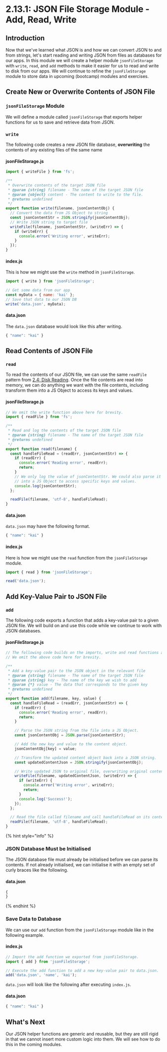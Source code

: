 # 2.13.1: JSON File Storage Module - Add, Read, Write

## Introduction

Now that we've learned what JSON is and how we can convert JSON to and from strings, let's start reading and writing JSON from files as databases for our apps. In this module we will create a helper module `jsonFileStorage` with `write`, `read`, and `add` methods to make it easier for us to read and write to disk from our apps. We will continue to refine the `jsonFileStorage` module to store data in upcoming \(bootcamp\) modules and exercises.

## Create New or Overwrite Contents of JSON File

### `jsonFileStorage` Module

We will define a module called `jsonFileStorage` that exports helper functions for us to save and retrieve data from JSON.

### `write`

The following code creates a new JSON file database, **overwriting** the contents of any existing files of the same name

#### jsonFileStorage.js

```javascript
import { writeFile } from 'fs';

/**
 * Overwrite contents of the target JSON file
 * @param {string} filename - The name of the target JSON file
 * @param {object} content - The content to write to the file.
 * @returns undefined
 */
export function write(filename, jsonContentObj) {
  // Convert the data from JS Object to string
  const jsonContentStr = JSON.stringify(jsonContentObj);
  // Write JSON string to target file
  writeFile(filename, jsonContentStr, (writeErr) => {
    if (writeErr) {
      console.error('Writing error', writeErr);
    }
  });
}
```

#### index.js

This is how we might use the `write` method in `jsonFileStorage`.

```javascript
import { write } from 'jsonFileStorage';

// Get some data from our app
const myData = { name: 'kai' };
// Save that data to our JSON DB
write('data.json', myData);
```

#### data.json

The `data.json` database would look like this after writing.

```javascript
{ "name": "kai" }
```

## Read Contents of JSON File

### `read`

To read the contents of our JSON file, we can use the same `readFile` pattern from [2.4: Disk Reading](../2.4-disk-reading.md#basic-example). Once the file contents are read into memory, we can do anything we want with the file contents, including transform them into a JS Object to access its keys and values.

#### jsonFileStorage.js

```javascript
// We omit the write function above here for brevity.
import { readFile } from 'fs';

/**
 * Read and log the contents of the target JSON file
 * @param {string} filename - The name of the target JSON file
 * @returns undefined
 */
export function read(filename) {
  const handleFileRead = (readErr, jsonContentStr) => {
    if (readErr) {
      console.error('Reading error', readErr);
      return;
    }
    // We only log the value of jsonContentStr. We could also parse it
    // into a JS Object to access specific keys and values.
    console.log(jsonContentStr);
  };

  readFile(filename, 'utf-8', handleFileRead);
}
```

#### data.json

`data.json` may have the following format.

```javascript
{ "name": "kai" }
```

#### index.js

Here is how we might use the `read` function from the `jsonFileStorage` module.

```javascript
import { read } from 'jsonFileStorage';

read('data.json');
```

## Add Key-Value Pair to JSON File

### `add`

The following code exports a function that adds a key-value pair to a given JSON file. We will build on and use this code while we continue to work with JSON databases.

#### jsonFileStorage.js

```javascript
// The following code builds on the imports, write and read functions above.
// We omit the above code here for brevity.

/**
 * Add a key-value pair to the JSON object in the relevant file
 * @param {string} filename - The name of the target JSON file
 * @param {string} key - The name of the key we wish to add
 * @param {*} value - The data that corresponds to the given key
 * @returns undefined
 */
export function add(filename, key, value) {
  const handleFileRead = (readErr, jsonContentStr) => {
    if (readErr) {
      console.error('Reading error', readErr);
      return;
    }

    // Parse the JSON string from the file into a JS Object.
    const jsonContentObj = JSON.parse(jsonContentStr);

    // Add the new key and value to the content object.
    jsonContentObj[key] = value;

    // Transform the updated content object back into a JSON string.
    const updatedContentJson = JSON.stringify(jsonContentObj);

    // Write updated JSON to original file, overwriting original contents.
    writeFile(filename, updatedContentJson, (writeErr) => {
      if (writeErr) {
        console.error('Writing error', writeErr);
        return;
      }
      console.log('Success!');
    });
  };

  // Read the file called filename and call handleFileRead on its contents.
  readFile(filename, 'utf-8', handleFileRead);
}
```

{% hint style="info" %}
### JSON Database Must be Initialised

The JSON database file must already be initialised before we can parse its contents. If not already initialised, we can initialise it with an empty set of curly braces like the following.

#### data.json

```javascript
{
}
```
{% endhint %}

### Save Data to Database

We can use our `add` function from the `jsonFileStorage` module like in the following example.

#### index.js

```javascript
// Import the add function we exported from jsonFileStorage.
import { add } from 'jsonFileStorage';

// Execute the add function to add a new key-value pair to data.json.
add('data.json', 'name', 'kai');
```

`data.json` will look like the following after executing `index.js`.

#### data.json

```javascript
{ "name": "kai" }
```

## What's Next

Our JSON helper functions are generic and reusable, but they are still rigid in that we cannot insert more custom logic into them. We will see how to do this in the coming modules.

